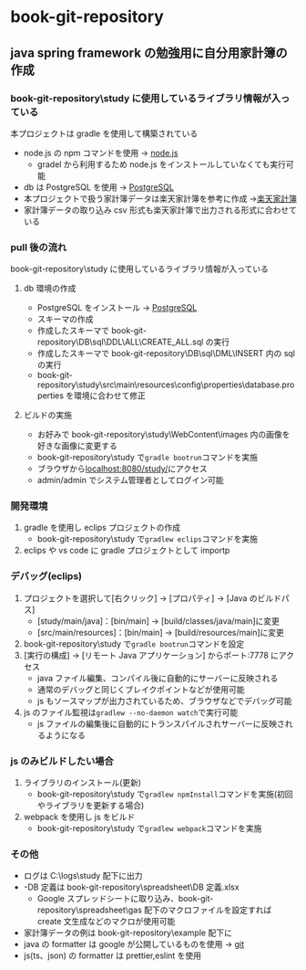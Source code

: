 # book-git-repository

## java spring framework の勉強用に自分用家計簿の作成

### book-git-repository\study に使用しているライブラリ情報が入っている

本プロジェクトは gradle を使用して構築されている

- node.js の npm コマンドを使用 → [node.js](https://nodejs.org/ja/)
  - gradel から利用するため node.js をインストールしていなくても実行可能
- db は PostgreSQL を使用 → [PostgreSQL](https://www.enterprisedb.com/downloads/postgres-postgresql-downloads)
- 本プロジェクトで扱う家計簿データは楽天家計簿を参考に作成 →[楽天家計簿](https://support.rakuten-card.jp/faq/show/127262?category_id=886&return_path=%2Fcategory%2Fshow%2F886%3Fpage%3D1%26site_domain%3Dguest%26site_domain%3Dguest%26sort%3Dsort_access%26sort_order%3Ddesc&site_domain=guest)
- 家計簿データの取り込み csv 形式も楽天家計簿で出力される形式に合わせている

### pull 後の流れ

book-git-repository\study に使用しているライブラリ情報が入っている

1. db 環境の作成

   - PostgreSQL をインストール → [PostgreSQL](https://www.enterprisedb.com/downloads/postgres-postgresql-downloads)
   - スキーマの作成
   - 作成したスキーマで book-git-repository\DB\sql\DDL\ALL\CREATE_ALL.sql の実行
   - 作成したスキーマで book-git-repository\DB\sql\DML\INSERT 内の sql の実行
   - book-git-repository\study\src\main\resources\config\properties\database.properties を環境に合わせて修正

2. ビルドの実施
   - お好みで book-git-repository\study\WebContent\images 内の画像を好きな画像に変更する
   - book-git-repository\study で`gradle bootrun`コマンドを実施
   - ブラウザから[localhost:8080/study/](http://localhost:8080/study/)にアクセス
   - admin/admin でシステム管理者としてログイン可能

### 開発環境

1. gradle を使用し eclips プロジェクトの作成
   - book-git-repository\study で`gradlew eclips`コマンドを実施
2. eclips や vs code に gradle プロジェクトとして importp

### デバッグ(eclips)

1. プロジェクトを選択して[右クリック] -> [プロパティ] -> [Java のビルドパス]
   - [study/main/java]：[bin/main] -> [build/classes/java/main]に変更
   - [src/main/resources]：[bin/main] -> [build/resources/main]に変更
2. book-git-repository\study で`gradle bootrun`コマンドを設定
3. [実行の構成] -> [リモート Java アプリケーション] からポート:7778 にアクセス
   - java ファイル編集、コンパイル後に自動的にサーバーに反映される
   - 通常のデバッグと同じくブレイクポイントなどが使用可能
   - js もソースマップが出力されているため、ブラウザなどでデバッグ可能
4. js のファイル監視は`gradlew --no-daemon watch`で実行可能
   - js ファイルの編集後に自動的にトランスパイルされサーバーに反映されるようになる

### js のみビルドしたい場合

1. ライブラリのインストール(更新)
   - book-git-repository\study で`gradlew npmInstall`コマンドを実施(初回やライブラリを更新する場合)
2. webpack を使用し js をビルド
   - book-git-repository\study で`gradlew webpack`コマンドを実施

### その他

- ログは C:\logs\study 配下に出力
- -DB 定義は book-git-repository\spreadsheet\DB 定義.xlsx
  - Google スプレッドシートに取り込み、book-git-repository\spreadsheet\gas 配下のマクロファイルを設定すれば create 文生成などのマクロが使用可能
- 家計簿データの例は book-git-repository\example 配下に
- java の formatter は google が公開しているものを使用 → [git](https://github.com/google/google-java-format)
- js(ts、json) の formatter は prettier,eslint を使用
